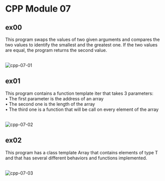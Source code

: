 # CPP Module 07

## ex00
This program swaps the values of two given arguments and compares the two values to identify the smallest and the greatest one. If the two values are equal, the program returns the second value. <br> <br>

![cpp-07-01](https://github.com/RanniSch/CPP/assets/104382315/c55e1990-a32f-4112-bcd9-b9169e6cb530)

## ex01
This program contains a function template iter that takes 3 parameters: <br>
• The first parameter is the address of an array <br>
• The second one is the length of the array <br>
• The third one is a function that will be call on every element of the array  <br> <br>

![cpp-07-02](https://github.com/RanniSch/CPP/assets/104382315/9ad46007-6e2e-4088-bbbb-45aaaa72e62d)

## ex02
This program has a class template Array that contains elements of type T and that has several different behaviors and functions implemented. <br> <br>

![cpp-07-03](https://github.com/RanniSch/CPP/assets/104382315/796c1274-d2b5-4b86-a5f0-5dd87322e52c)
